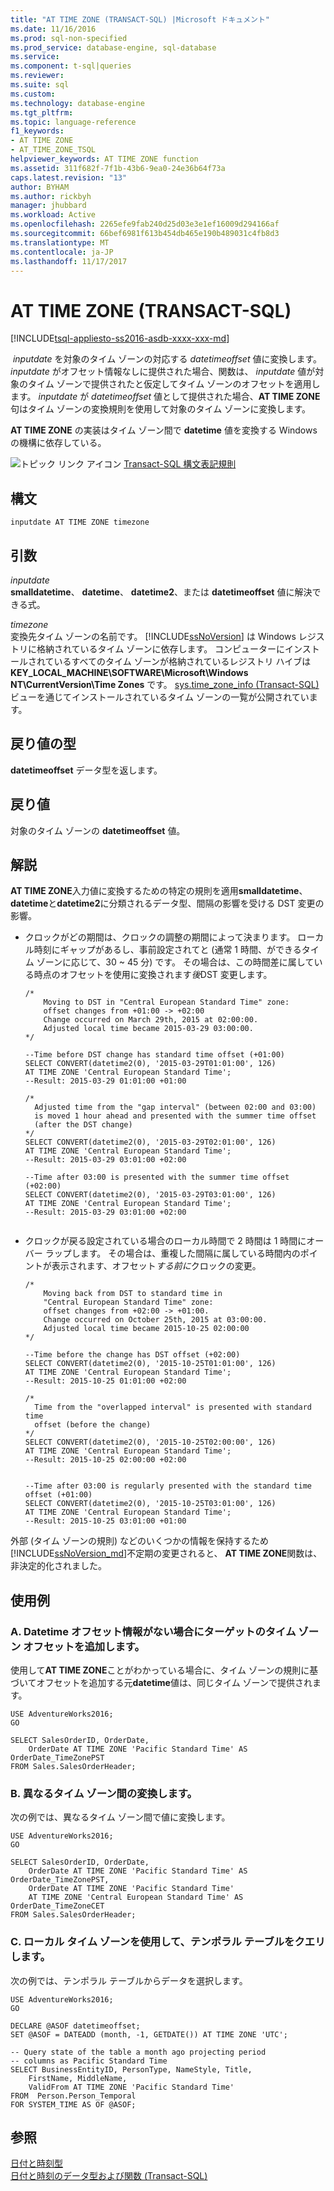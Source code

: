 ```yaml
---
title: "AT TIME ZONE (TRANSACT-SQL) |Microsoft ドキュメント"
ms.date: 11/16/2016
ms.prod: sql-non-specified
ms.prod_service: database-engine, sql-database
ms.service: 
ms.component: t-sql|queries
ms.reviewer: 
ms.suite: sql
ms.custom: 
ms.technology: database-engine
ms.tgt_pltfrm: 
ms.topic: language-reference
f1_keywords:
- AT TIME ZONE
- AT_TIME_ZONE_TSQL
helpviewer_keywords: AT TIME ZONE function
ms.assetid: 311f682f-7f1b-43b6-9ea0-24e36b64f73a
caps.latest.revision: "13"
author: BYHAM
ms.author: rickbyh
manager: jhubbard
ms.workload: Active
ms.openlocfilehash: 2265efe9fab240d25d03e3e1ef16009d294166af
ms.sourcegitcommit: 66bef6981f613b454db465e190b489031c4fb8d3
ms.translationtype: MT
ms.contentlocale: ja-JP
ms.lasthandoff: 11/17/2017
---
```

# <a name="at-time-zone-transact-sql"></a>AT TIME ZONE (TRANSACT-SQL)
[!INCLUDE[tsql-appliesto-ss2016-asdb-xxxx-xxx-md](../../includes/tsql-appliesto-ss2016-asdb-xxxx-xxx-md.md)]

  *inputdate* を対象のタイム ゾーンの対応する *datetimeoffset* 値に変換します。 *inputdate* がオフセット情報なしに提供された場合、関数は、 *inputdate* 値が対象のタイム ゾーンで提供されたと仮定してタイム ゾーンのオフセットを適用します。 *inputdate* が *datetimeoffset* 値として提供された場合、**AT TIME ZONE** 句はタイム ゾーンの変換規則を使用して対象のタイム ゾーンに変換します。  
  
 **AT TIME ZONE** の実装はタイム ゾーン間で **datetime** 値を変換する Windows の機構に依存している。  
  
 ![トピック リンク アイコン](../../database-engine/configure-windows/media/topic-link.gif "トピック リンク アイコン") [Transact-SQL 構文表記規則](../../t-sql/language-elements/transact-sql-syntax-conventions-transact-sql.md)  
  
## <a name="syntax"></a>構文  
  
```  
inputdate AT TIME ZONE timezone  
```  
  
## <a name="arguments"></a>引数  
 *inputdate*  
 **smalldatetime**、 **datetime**、 **datetime2**、または **datetimeoffset** 値に解決できる式。  
  
 *timezone*  
 変換先タイム ゾーンの名前です。 [!INCLUDE[ssNoVersion](../../includes/ssnoversion-md.md)] は Windows レジストリに格納されているタイム ゾーンに依存します。 コンピューターにインストールされているすべてのタイム ゾーンが格納されているレジストリ ハイブは **KEY_LOCAL_MACHINE\SOFTWARE\Microsoft\Windows NT\CurrentVersion\Time Zones** です。 [sys.time_zone_info &#40;Transact-SQL&#41;](../../relational-databases/system-catalog-views/sys-time-zone-info-transact-sql.md) ビューを通じてインストールされているタイム ゾーンの一覧が公開されています。  
  
## <a name="return-types"></a>戻り値の型  
 **datetimeoffset** データ型を返します。  
  
## <a name="return-value"></a>戻り値  
 対象のタイム ゾーンの **datetimeoffset** 値。  
  
## <a name="remarks"></a>解説  
 **AT TIME ZONE**入力値に変換するための特定の規則を適用**smalldatetime**、 **datetime**と**datetime2**に分類されるデータ型、間隔の影響を受ける DST 変更の影響。  
  
-   クロックがどの期間は、クロックの調整の期間によって決まります。 ローカル時刻にギャップがあるし、事前設定されてと (通常 1 時間、ができるタイム ゾーンに応じて、30 ~ 45 分) です。 その場合は、この時間差に属している時点のオフセットを使用に変換されます*後*DST 変更します。  
  
    ```  
    /*  
        Moving to DST in "Central European Standard Time" zone: 
        offset changes from +01:00 -> +02:00   
        Change occurred on March 29th, 2015 at 02:00:00.   
        Adjusted local time became 2015-03-29 03:00:00.  
    */  
    
    --Time before DST change has standard time offset (+01:00)
    SELECT CONVERT(datetime2(0), '2015-03-29T01:01:00', 126)     
    AT TIME ZONE 'Central European Standard Time';  
    --Result: 2015-03-29 01:01:00 +01:00   
  
    /*
      Adjusted time from the "gap interval" (between 02:00 and 03:00)
      is moved 1 hour ahead and presented with the summer time offset
      (after the DST change) 
    */
    SELECT CONVERT(datetime2(0), '2015-03-29T02:01:00', 126)   
    AT TIME ZONE 'Central European Standard Time';  
    --Result: 2015-03-29 03:01:00 +02:00
      
    --Time after 03:00 is presented with the summer time offset (+02:00)
    SELECT CONVERT(datetime2(0), '2015-03-29T03:01:00', 126)   
    AT TIME ZONE 'Central European Standard Time';  
    --Result: 2015-03-29 03:01:00 +02:00  
  
    ```  
  
- クロックが戻る設定されている場合のローカル時間で 2 時間は 1 時間にオーバー ラップします。  その場合は、重複した間隔に属している時間内のポイントが表示されます、オフセット*する前に*クロックの変更。  
  
    ```  
    /*  
        Moving back from DST to standard time in 
        "Central European Standard Time" zone: 
        offset changes from +02:00 -> +01:00.  
        Change occurred on October 25th, 2015 at 03:00:00.   
        Adjusted local time became 2015-10-25 02:00:00   
    */  
    
    --Time before the change has DST offset (+02:00)
    SELECT CONVERT(datetime2(0), '2015-10-25T01:01:00', 126)      
    AT TIME ZONE 'Central European Standard Time';  
    --Result: 2015-10-25 01:01:00 +02:00  
    
    /*
      Time from the "overlapped interval" is presented with standard time 
      offset (before the change)    
    */
    SELECT CONVERT(datetime2(0), '2015-10-25T02:00:00', 126)   
    AT TIME ZONE 'Central European Standard Time';  
    --Result: 2015-10-25 02:00:00 +02:00  
    
    
    --Time after 03:00 is regularly presented with the standard time offset (+01:00)    
    SELECT CONVERT(datetime2(0), '2015-10-25T03:01:00', 126)   
    AT TIME ZONE 'Central European Standard Time';  
    --Result: 2015-10-25 03:01:00 +01:00
  
    ```  

外部 (タイム ゾーンの規則) などのいくつかの情報を保持するため[!INCLUDE[ssNoVersion_md](../../includes/ssnoversion-md.md)]不定期の変更されると、 **AT TIME ZONE**関数は、非決定的化されました。 
  
## <a name="examples"></a>使用例  
  
### <a name="a-add-target-time-zone-offset-to-datetime-without-offset-information"></a>A. Datetime オフセット情報がない場合にターゲットのタイム ゾーン オフセットを追加します。  
 使用して**AT TIME ZONE**ことがわかっている場合に、タイム ゾーンの規則に基づいてオフセットを追加する元**datetime**値は、同じタイム ゾーンで提供されます。  
  
```  
USE AdventureWorks2016;  
GO  
  
SELECT SalesOrderID, OrderDate,   
    OrderDate AT TIME ZONE 'Pacific Standard Time' AS OrderDate_TimeZonePST  
FROM Sales.SalesOrderHeader;  
```  
  
### <a name="b-convert-values-between-different-time-zones"></a>B. 異なるタイム ゾーン間の変換します。  
 次の例では、異なるタイム ゾーン間で値に変換します。  
  
```  
USE AdventureWorks2016;  
GO  
  
SELECT SalesOrderID, OrderDate,   
    OrderDate AT TIME ZONE 'Pacific Standard Time' AS OrderDate_TimeZonePST,  
    OrderDate AT TIME ZONE 'Pacific Standard Time'   
    AT TIME ZONE 'Central European Standard Time' AS OrderDate_TimeZoneCET  
FROM Sales.SalesOrderHeader;  
```  
  
### <a name="c-query-temporal-tables-using-local-time-zone"></a>C. ローカル タイム ゾーンを使用して、テンポラル テーブルをクエリします。  
 次の例では、テンポラル テーブルからデータを選択します。  
  
```  
USE AdventureWorks2016;  
GO  
  
DECLARE @ASOF datetimeoffset;  
SET @ASOF = DATEADD (month, -1, GETDATE()) AT TIME ZONE 'UTC';  
  
-- Query state of the table a month ago projecting period   
-- columns as Pacific Standard Time  
SELECT BusinessEntityID, PersonType, NameStyle, Title,   
    FirstName, MiddleName,  
    ValidFrom AT TIME ZONE 'Pacific Standard Time' 
FROM  Person.Person_Temporal  
FOR SYSTEM_TIME AS OF @ASOF;  
```  
  
## <a name="see-also"></a>参照  
 [日付と時刻型](../../t-sql/data-types/date-and-time-types.md)   
 [日付と時刻のデータ型および関数 &#40;Transact-SQL&#41;](../../t-sql/functions/date-and-time-data-types-and-functions-transact-sql.md)  
  
  
